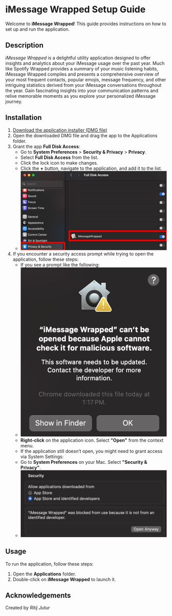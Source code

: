 # iMessage Wrapped Setup Guide

Welcome to **iMessage Wrapped**! This guide provides instructions on how to set up and run the application.

## Description

*iMessage Wrapped* is a delightful utility application designed to offer insights and analytics about your iMessage usage over the past year. Much like Spotify Wrapped provides a summary of your music listening habits, iMessage Wrapped compiles and presents a comprehensive overview of your most frequent contacts, popular emojis, message frequency, and other intriguing statistics derived from your iMessage conversations throughout the year. Gain fascinating insights into your communication patterns and relive memorable moments as you explore your personalized iMessage journey.

## Installation

1. [Download the application installer (DMG file)](https://drive.google.com/file/d/1VaI1dc6_OKJSrgbNHQzqWI8WUKrvVLkN/view?usp=sharing)
2. Open the downloaded DMG file and drag the app to the Applications folder.
3. Grant the app **Full Disk Access**:
   - Go to **System Preferences** > **Security & Privacy** > **Privacy**.
   - Select **Full Disk Access** from the list.
   - Click the lock icon to make changes.
   - Click the **+** button, navigate to the application, and add it to the list.
   - ![Disk Access Image](diskaccess.png)
4. If you encounter a security access prompt while trying to open the application, follow these steps:
   - If you see a prompt like the following:
   - ![PopUp Image](PopUp.png)
   - **Right-click** on the application icon. Select **"Open"** from the context menu.
   - If the application still doesn’t open, you might need to grant access via System Settings:
   - Go to **System Preferences** on your Mac. Select **"Security & Privacy"**.
   - ![Security Image](Security.png)


## Usage

To run the application, follow these steps:

1. Open the **Applications** folder.
2. Double-click on **iMessage Wrapped** to launch it.

## Acknowledgements

Created by *Ritij Jutur*
